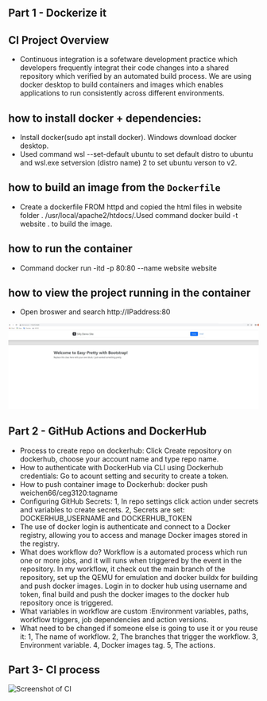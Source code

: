 ## Part 1 - Dockerize it
## CI Project Overview
- Continuous integration is a sofetware development practice which developers frequently integrat their code changes into a shared repository which verified by an automated build process. We are using docker desktop to build containers and images which enables applications to run consistently across different environments.


## how to install docker + dependencies:
 - Install docker(sudo apt install docker). Windows download docker desktop. 
 - Used command wsl --set-default ubuntu to set default distro to ubuntu and wsl.exe setversion (distro name) 2 to set ubuntu verson to v2.
## how to build an image from the `Dockerfile`
 - Create a dockerfile FROM httpd and copied the html files in website folder . /usr/local/apache2/htdocs/.Used command  docker build -t website . to build the image.
## how to run the container
 - Command docker run -itd -p 80:80 --name website website
## how to view the project running in the container
 - Open broswer and search http://IPaddress:80

![Screenshot of web](webindex.jpg)



## Part 2 - GitHub Actions and DockerHub
- Process to create repo on dockerhub: Click Create repository on dockerhub, choose your account name and type repo name.
- How to authenticate with DockerHub via CLI using Dockerhub credentials: Go to acount setting and security to create a token.
- How to push container image to Dockerhub: docker push weichen66/ceg3120:tagname
- Configuring GitHub Secrets:
    1, In repo settings click action under secrets and variables to create secrets.
    2, Secrets are set: DOCKERHUB_USERNAME and DOCKERHUB_TOKEN
- The use of docker login is authenticate and connect to a Docker registry, allowing you to access and manage Docker images stored in the registry.
- What does workflow do? Workflow is a automated process which run one or more jobs, and it will runs when triggered by the event in the repository. In my workflow, it check out the main branch of the repository, set up the QEMU for emulation and docker buildx for building and push docker images. Login in to docker hub using username and token, final build and push the docker images to the docker hub repository once is triggered.
- What variables in workflow are custom :Environment variables, paths, workflow triggers, job dependencies and action versions. 
- What need to be changed if someone else is going to use it or you reuse it: 1, The name of workflow. 2, The branches that trigger the workflow. 3, Environment variable. 4, Docker images tag. 5, The actions.


## Part 3- CI process
![Screenshot of CI](.jpg)
